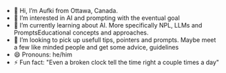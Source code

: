 - 👋 Hi, I’m Aufki from Ottawa, Canada.
- 👀 I’m interested in AI and prompting with the eventual goal
- 🌱 I’m currently learning about AI. More specifically NPL, LLMs and PromptsEducational concepts and approaches.
- 💞️ I’m looking to pick up usefull tips, pointers and prompts. Maybe meet a few like minded people and get some advice, guidelines
- 😄 Pronouns: he/him
- ⚡ Fun fact: "Even a broken clock tell the time right a couple times a day"

<!---
TheRealAufki/TheRealAufki is a ✨ special ✨ repository because its `README.md` (this file) appears on your GitHub profile.
You can click the Preview link to take a look at your changes.
--->
